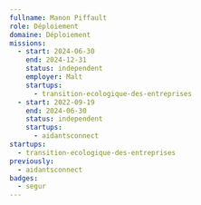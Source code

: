 ```yaml
---
fullname: Manon Piffault
role: Déploiement
domaine: Déploiement
missions:
  - start: 2024-06-30
    end: 2024-12-31
    status: independent
    employer: Malt
    startups:
      - transition-ecologique-des-entreprises
  - start: 2022-09-19
    end: 2024-06-30
    status: independent
    startups:
      - aidantsconnect
startups:
  - transition-ecologique-des-entreprises
previously:
  - aidantsconnect
badges:
  - segur
---
```


